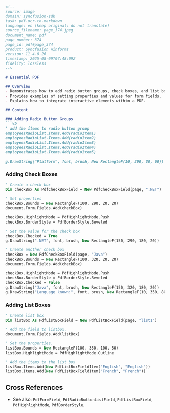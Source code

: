 ```markdown
<!--
source: image
domain: syncfusion-sdk
task: pdf-ocr-to-markdown
language: en (keep original; do not translate)
source_filename: page_374.jpeg
document_name: pdf
page_number: 374
page_id: pdf#page_374
product: Syncfusion Winforms
version: 11.4.0.26
timestamp: 2025-08-09T07:48:09Z
fidelity: lossless
-->

# Essential PDF

## Overview
- Demonstrates how to add radio button groups, check boxes, and list boxes to a PDF document.
- Provides examples of setting properties and values for form fields.
- Explains how to integrate interactive elements within a PDF.

## Content

### Adding Radio Button Groups
```vb
' add the items to radio button group
employeesRadioList.Items.Add(radioItem1)
employeesRadioList.Items.Add(radioItem2)
employeesRadioList.Items.Add(radioItem3)
employeesRadioList.Items.Add(radioItem4)
employeesRadioList.Items.Add(radioItem5)

g.DrawString("Platform", font, brush, New RectangleF(10, 290, 80, 60))
```

### Adding Check Boxes
```vb
' Create a check box
Dim checkBox As PdfCheckBoxField = New PdfCheckBoxField(page, ".NET")

' Set properties
checkBox.Bounds = New RectangleF(100, 290, 20, 20)
document.Form.Fields.Add(checkBox)

checkBox.HighlightMode = PdfHighlightMode.Push
checkBox.BorderStyle = PdfBorderStyle.Beveled

' Set the value for the check box
checkBox.Checked = True
g.DrawString(".NET", font, brush, New RectangleF(150, 290, 180, 20))
```

```vb
' Create another check box
checkBox = New PdfCheckBoxField(page, "Java")
checkBox.Bounds = New RectangleF(100, 320, 20, 20)
document.Form.Fields.Add(checkBox)

checkBox.HighlightMode = PdfHighlightMode.Push
checkBox.BorderStyle = PdfBorderStyle.Beveled
checkBox.Checked = False
g.DrawString("Java", font, brush, New RectangleF(150, 320, 180, 20))
g.DrawString("Language known:", font, brush, New RectangleF(10, 350, 80, 60))
```

### Adding List Boxes
```vb
' Create list box
Dim listBox As PdfListBoxField = New PdfListBoxField(page, "list1")

' Add the field to listbox.
document.Form.Fields.Add(listBox)

' Set the properties.
listBox.Bounds = New RectangleF(100, 350, 100, 50)
listBox.HighlightMode = PdfHighlightMode.Outline

' Add the items to the list box
listBox.Items.Add(New PdfListBoxFieldItem("English", "English"))
listBox.Items.Add(New PdfListBoxFieldItem("French", "French"))
```

## Cross References
- See also: `PdfFormField`, `PdfRadioButtonListField`, `PdfListBoxField`, `PdfHighlightMode`, `PdfBorderStyle`.

<!-- tags: [syncfusion, winforms, pdf, form fields, check boxes, radio buttons, list boxes, pdfHighlightMode, pdfBorderStyle] keywords: [form fields, check boxes, radio buttons, list boxes] -->
```